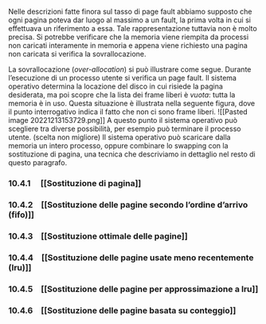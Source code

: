 Nelle descrizioni fatte finora sul tasso di page fault abbiamo supposto che ogni pagina poteva dar luogo al massimo a un fault, la prima volta in cui si effettuava un riferimento a essa.
Tale rappresentazione tuttavia non è molto precisa.
Si potrebbe verificare che la memoria viene riempita da processi non caricati interamente in memoria e appena viene richiesto una pagina non caricata si verifica la sovrallocazione.

La sovrallocazione (_over-allocation_) si può illustrare come segue. 
Durante l’esecuzione di un processo utente si verifica un page fault. Il sistema operativo determina la locazione del disco in cui risiede la pagina desiderata, ma poi scopre che la lista dei frame liberi è _vuota_: tutta la memoria è in uso. 
Questa situazione è illustrata nella seguente figura, dove il punto interrogativo indica il fatto che non ci sono frame liberi.
![[Pasted image 20221213153729.png]]
A questo punto il sistema operativo può scegliere tra diverse possibilità, per esempio può terminare il processo utente. (scelta non migliore)
Il sistema operativo può scaricare dalla memoria un intero processo,
oppure combinare lo swapping con la sostituzione di pagina, una tecnica che descriviamo in dettaglio nel resto di questo paragrafo.


### 10.4.1  [[Sostituzione di pagina]]
### 10.4.2 [[Sostituzione delle pagine secondo l’ordine d’arrivo (fifo)]]
### 10.4.3 [[Sostituzione ottimale delle pagine]]
### 10.4.4 [[Sostituzione delle pagine usate meno recentemente (lru)]]
### 10.4.5 [[Sostituzione delle pagine per approssimazione a lru]]
### 10.4.6 [[Sostituzione delle pagine basata su conteggio]]
